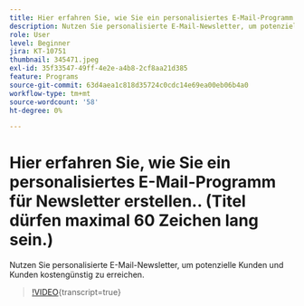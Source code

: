 ```yaml
---
title: Hier erfahren Sie, wie Sie ein personalisiertes E-Mail-Programm für Newsletter erstellen.. (Titel dürfen maximal 60 Zeichen lang sein.)
description: Nutzen Sie personalisierte E-Mail-Newsletter, um potenzielle Kunden und Kunden kostengünstig zu erreichen.
role: User
level: Beginner
jira: KT-10751
thumbnail: 345471.jpeg
exl-id: 35f33547-49ff-4e2e-a4b8-2cf8aa21d385
feature: Programs
source-git-commit: 63d4aea1c818d35724c0cdc14e69ea00eb06b4a0
workflow-type: tm+mt
source-wordcount: '58'
ht-degree: 0%

---
```


# Hier erfahren Sie, wie Sie ein personalisiertes E-Mail-Programm für Newsletter erstellen.. (Titel dürfen maximal 60 Zeichen lang sein.)

Nutzen Sie personalisierte E-Mail-Newsletter, um potenzielle Kunden und Kunden kostengünstig zu erreichen.

>[!VIDEO](https://video.tv.adobe.com/v/345471/?quality=12&learn=on){transcript=true}
